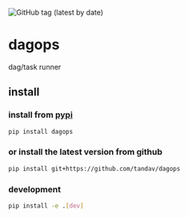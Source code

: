 ![GitHub tag (latest by date)](https://img.shields.io/github/v/tag/tandav/dagops)

# dagops
dag/task runner


## install
### install from [pypi](https://pypi.org/project/dagops/)
```sh
pip install dagops
```

### or install the latest version from github
```sh
pip install git+https://github.com/tandav/dagops
```

### development
```sh
pip install -e .[dev]
```
